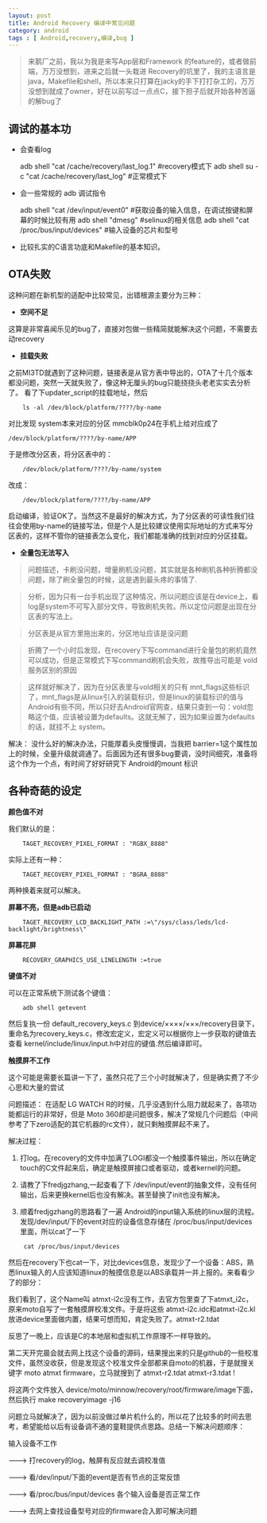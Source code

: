 ```yaml
---
layout: post
title: Android Recovery 编译中常见问题
category: android
tags : [ Android,recovery,编译,bug ]
---
```


> 来鹅厂之前，我以为我是来写App层和Framework 的feature的，或者做前端，万万没想到，进来之后就一头栽进 Recovery的坑里了，我的主语言是java，Makefile和shell，所以本来只打算在jacky的手下打打杂工的，万万没想到就成了owner，好在以前写过一点点C，接下担子后就开始各种苦逼的解bug了

调试的基本功
-----

+ 会查看log

	adb shell "cat /cache/recovery/last_log.1"  #recovery模式下
	adb shell su -c "cat /cache/recovery/last_log" #正常模式下

+ 会一些常规的 adb 调试指令

	adb shell "cat /dev/input/event0"  #获取设备的输入信息，在调试按键和屏幕的时候比较有用
	adb shell "dmesg"     #selinux的相关信息
	adb shell "cat /proc/bus/input/devices"     #输入设备的芯片和型号

+ 比较扎实的C语言功底和Makefile的基本知识。


OTA失败
-----

这种问题在新机型的适配中比较常见，出错根源主要分为三种：

+ __空间不足__

这算是非常喜闻乐见的bug了，直接对包做一些精简就能解决这个问题，不需要去动recovery

+ __挂载失败__

之前MI3TD就遇到了这种问题，链接表是从官方表中导出的，OTA了十几个版本都没问题，突然一天就失败了，像这种无厘头的bug只能挠挠头老老实实去分析了。
看了下updater_script的挂载地址，然后

		ls -al /dev/block/platform/????/by-name

对比发现 system本来对应的分区 mmcblk0p24在手机上给对应成了 

	/dev/block/platform/????/by-name/APP

于是修改分区表，将分区表中的：

		/dev/block/platform/????/by-name/system

改成：

		/dev/block/platform/????/by-name/APP

启动编译，验证OK了。当然这不是最好的解决方式，为了分区表的可读性我们往往会使用by-name的链接写法，但是个人是比较建议使用实际地址的方式来写分区表的，这样不管你的链接表怎么变化，我们都能准确的找到对应的分区挂载。

+ __全量包无法写入__

> 问题描述，卡刷没问题，增量刷机没问题，其实就是各种刷机各种折腾都没问题，除了刷全量包的时候，这是遇到最头疼的事情了.

> 分析，因为只有一台手机出现了这种情况，所以问题应该是在device上，看log是system不可写入部分文件，导致刷机失败。所以定位问题是出现在分区表的写法上。

> 分区表是从官方里拖出来的，分区地址应该是没问题

> 折腾了一个小时后发现，在recovery下写command进行全量包的刷机竟然可以成功，但是正常模式下写command刷机会失败，故推导出可能是 vold 服务区别的原因

> 这样就好解决了，因为在分区表里与vold相关的只有 mnt_flags这些标识了，mnt_flags是从linux引入的装载标识，但是linux的装载标识的值与Android有些不同，所以只好去Android官网查，结果只查到一句：vold忽略这个值，应该被设置为defaults。这就无解了，因为如果设置为defaults的话，就挂不上 system。

解决：  没什么好的解决办法，只能厚着头皮慢慢调，当我把 barrier=1这个属性加上的时候，全量升级就调通了。后面因为还有很多bug要调，没时间细究，准备将这个作为一个点，有时间了好好研究下 Android的mount 标识


各种奇葩的设定
------

__颜色值不对__

我们默认的是：

		TAGET_RECOVERY_PIXEL_FORMAT : "RGBX_8888"

实际上还有一种：

		TAGET_RECOVERY_PIXEL_FORMAT : "BGRA_8888"

两种换着来就可以解决。

__屏幕不亮，但是adb已启动__

		TAGET_RECOVERY_LCD_BACKLIGHT_PATH :=\"/sys/class/leds/lcd-backlight/brightness\"

__屏幕花屏__

		RECOVERY_GRAPHICS_USE_LINELENGTH :=true

__键值不对__

可以在正常系统下测试各个键值：

		adb shell getevent

然后复执一份 default_recovery_keys.c 到device/××××/×××/recovery目录下，重命名为recovery_keys.c，修改宏定义，宏定义可以根据你上一步获取的键值去查看 kernel/include/linux/input.h中对应的键值.然后编译即可。

__触摸屏不工作__

这个可能是需要长篇讲一下了，虽然只花了三个小时就解决了，但是确实费了不少心思和大量的尝试

问题描述： 在适配 LG WATCH R的时候，几乎没遇到什么阻力就起来了，各项功能都运行的非常好，但是 Moto 360却是问题很多，解决了常规几个问题后（中间参考了下zero适配的其它机器的rc文件），就只剩触摸屏起不来了。

解决过程：

1. 打log。在recovery的文件中加满了LOGI都没一个触摸事件输出，所以在确定touch的C文件起来后，确定是触摸屏接口或者驱动，或者kernel的问题。

2. 请教了下fredjgzhang,一起查看了下 /dev/input/event的抽象文件，没有任何输出，后来更换kernel后也没有解决。甚至替换了init也没有解决。

3. 顺着fredjgzhang的思路看了一遍 Android的input输入系统的linux层的流程。发现/dev/input/下的event对应的设备信息存储在 /proc/bus/input/devices里面，所以cat了一下

		cat /proc/bus/input/devices

然后在recovery下也cat一下，对比devices信息，发现少了一个设备：ABS，熟悉linux输入的人应该知道linux的触摸信息是以ABS承载并一并上报的。来看看少了的部分：

		





我们看到了，这个Name叫 atmxt-i2c没有工作，去官方包里查了下atmxt_i2c，原来moto自写了一套触摸屏校准文件。于是将这些
atmxt-i2c.idc和atmxt-i2c.kl放进device里面做内置，结果可想而知，肯定失败了。atmxt-r2.tdat

反思了一晚上，应该是C的本地层和虚拟机工作原理不一样导致的。

第二天开完晨会就去网上找这个设备的源码，结果搜出来的只是github的一些校准文件，虽然没收获，但是发现这个校准文件全部都来自moto的机器，于是就搜关键字 moto atmxt firmware，立马就搜到了 atmxt-r2.tdat atmxt-r3.tdat !

将这两个文件放入 device/moto/minnow/recovery/root/firmware/image下面，然后执行 make recoveryimage -j16

问题立马就解决了，因为以前没做过单片机什么的，所以花了比较多的时间去思考，希望能给以后有设备调不通的童鞋提供点思路。总结一下解决问题顺序：

输入设备不工作

---> 打recovery的log，触屏有反应就去调校准值

---> 看/dev/input/下面的event是否有节点的正常反馈

---> 看/proc/bus/input/devices 各个输入设备是否正常工作

---> 去网上查找设备型号对应的firmware合入即可解决问题




		

